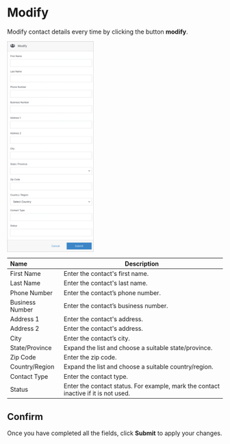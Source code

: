 # Modify

Modify contact details every time by clicking the button **modify**.

<img src="../../../images/modify-contact.png" alt="modify-contact" style="width: 40%; display: block"></a>

**Name** | **Description** 
:--- | ---
First Name | Enter the contact's first name.
Last Name | Enter the contact's last name.
Phone Number | Enter the contact’s phone number.
Business Number | Enter the contact’s business number.
Address 1 | Enter the contact's address.
Address 2 | Enter the contact's address.
City | Enter the contact’s city.
State/Province | Expand the list and choose a suitable state/province.
Zip Code | Enter the zip code.
Country/Region | Expand the list and choose a suitable country/region.
Contact Type | Enter the contact type.
Status | Enter the contact status. For example, mark the contact inactive if it is not used.

## Confirm

Once you have completed all the fields, click **Submit** to apply your changes.